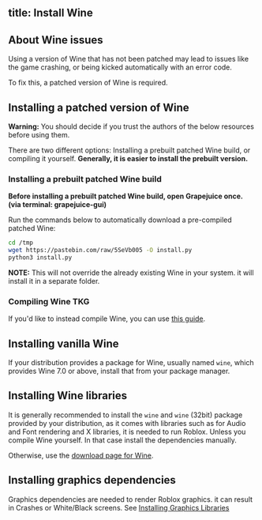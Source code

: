 title: Install Wine
---
## About Wine issues

Using a version of Wine that has not been patched may lead to issues like the game crashing, or being kicked automatically with an error code.

To fix this, a patched version of Wine is required.

## Installing a patched version of Wine

**Warning:** You should decide if you trust the authors of the below resources before using them.

There are two different options: Installing a prebuilt patched Wine build, or compiling it yourself. **Generally, it is easier to install the prebuilt version.**

### Installing a prebuilt patched Wine build

**Before installing a prebuilt patched Wine build, open Grapejuice once. (via terminal: grapejuice-gui)**

Run the commands below to automatically download a pre-compiled patched Wine:

```sh
cd /tmp
wget https://pastebin.com/raw/5SeVb005 -O install.py
python3 install.py
```

**NOTE:** This will not override the already existing Wine in your system. it will install it in a separate folder.

### Compiling Wine TKG

If you'd like to instead compile Wine, you can use [this guide](Compiling-Wine-TKG).

## Installing vanilla Wine

If your distribution provides a package for Wine, usually named `wine`, which provides Wine 7.0 or above,
install that from your package manager.

## Installing Wine libraries

It is generally recommended to install the `wine` and `wine` (32bit) package provided by your distribution, as it comes with libraries such as for Audio and Font rendering and X libraries, it is needed to run Roblox.
Unless you compile Wine yourself. In that case install the dependencies manually.

Otherwise, use the [download page for Wine](https://wiki.winehq.org/Download).

## Installing graphics dependencies

Graphics dependencies are needed to render Roblox graphics. it can result in Crashes or White/Black screens.
See [Installing Graphics Libraries](Installing-Graphics-Libraries)

